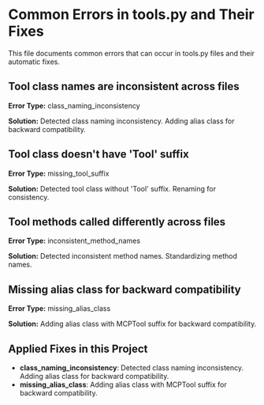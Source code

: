 # Common Errors in tools.py and Their Fixes

This file documents common errors that can occur in tools.py files and their automatic fixes.

## Tool class names are inconsistent across files

**Error Type:** class_naming_inconsistency

**Solution:** Detected class naming inconsistency. Adding alias class for backward compatibility.

## Tool class doesn't have 'Tool' suffix

**Error Type:** missing_tool_suffix

**Solution:** Detected tool class without 'Tool' suffix. Renaming for consistency.

## Tool methods called differently across files

**Error Type:** inconsistent_method_names

**Solution:** Detected inconsistent method names. Standardizing method names.

## Missing alias class for backward compatibility

**Error Type:** missing_alias_class

**Solution:** Adding alias class with MCPTool suffix for backward compatibility.

## Applied Fixes in this Project

- **class_naming_inconsistency**: Detected class naming inconsistency. Adding alias class for backward compatibility.
- **missing_alias_class**: Adding alias class with MCPTool suffix for backward compatibility.

